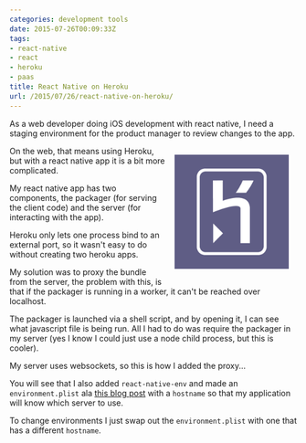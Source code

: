 ```yaml
---
categories: development tools
date: 2015-07-26T00:09:33Z
tags:
- react-native
- react
- heroku
- paas
title: React Native on Heroku
url: /2015/07/26/react-native-on-heroku/
---
```


As a web developer doing iOS development with react native, I need a staging
environment for the product manager to review changes to the app.

<img src="/assets/heroku-logo.png" style="height:200px;width:200px;float:right;margin:15px;"/>

On the web, that means using Heroku, but with a react native app it is a bit
more complicated.

My react native app has two components, the packager (for serving the client
code) and the server (for interacting with the app).

Heroku only lets one process bind to an external port, so it wasn't easy to do
without creating two heroku apps.

My solution was to proxy the bundle from the server, the problem with this, is
that if the packager is running in a worker, it can't be reached over localhost.

The packager is launched via a shell script, and by opening it, I can see what
javascript file is being run. All I had to do was require the packager in my
server (yes I know I could just use a node child process, but this is cooler).

My server uses websockets, so this is how I added the proxy...

<script src="https://gist.github.com/brysgo/17b0536381632eb67c27.js"></script>

You will see that I also added `react-native-env` and made an `environment.plist`
ala [this blog post][ios-env-article] with a `hostname` so that my application 
will know which server to use.

To change environments I just swap out the `environment.plist` with one that has
a different `hostname`.

[ios-env-article]: http://www.blackdogfoundry.com/blog/migrating-ios-app-through-multiple-environments/
